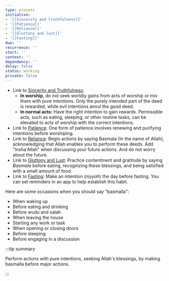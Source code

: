 ```yaml
---
type: process
initiative:
- '[[Sincerity and truthfulness]]'
- '[[Patience]]'
- '[[Reliance]]'
- '[[Gluttony and lust]]'
- '[[Fasting]]'
due: ''
recurrence: ''
start: ''
context: ''
dependency: ''
delay: false
status: working
private: false
---
```


* Link to [Sincerity and Truthfulness](docs/sidebar1/Initiatives/good%20traits/Sincerity%20and%20truthfulness.md):
	* **In worship**, do not seek worldly gains from acts of worship or mix them with pure intentions. Only the purely intended part of the deed is rewarded, while evil intentions annul the good deed.
	* **In normal acts:** Have the right intention to gain rewards. Permissible acts, such as eating, sleeping, or other routine tasks, can be elevated to acts of worship with the correct intentions.
* Link to [Patience](docs/sidebar1/Initiatives/good%20traits/Patience.md): One form of patience involves renewing and purifying intentions before worshiping.
* Link to [Reliance](docs/sidebar1/Initiatives/good%20traits/Reliance.md): Begin actions by saying Basmala (In the name of Allah), acknowledging that Allah enables you to perform these deeds. Add "Insha'Allah" when discussing your future actions. And do not worry about the future.
* Link to [Gluttony and Lust](docs/sidebar1/Initiatives/bad%20traits/Gluttony%20and%20lust.md): Practice contentment and gratitude by saying _Basmala_ before eating, recognizing these blessings, and being satisfied with a small amount of food.
* Link to [Fasting](docs/sidebar1/Initiatives/worship/Fasting.md): Make an intention (_niyyah_) the day before fasting. You can set reminders in an app to help establish this habit.

Here are some occasions when you should say "basmalla":

* When waking up
* Before eating and drinking
* Before wudu and salah
* When leaving the house
* Starting any work or task
* When opening or closing doors
* Before sleeping
* Before engaging in a discussion

:::tip summary

Perform actions with pure intentions, seeking Allah's blessings, by making basmalla before major actions.

:::
